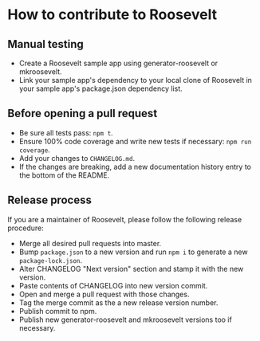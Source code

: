 # How to contribute to Roosevelt

## Manual testing

- Create a Roosevelt sample app using generator-roosevelt or mkroosevelt.
- Link your sample app's dependency to your local clone of Roosevelt in your sample app's package.json dependency list.

## Before opening a pull request

- Be sure all tests pass: `npm t`.
- Ensure 100% code coverage and write new tests if necessary: `npm run coverage`.
- Add your changes to `CHANGELOG.md`.
- If the changes are breaking, add a new documentation history entry to the bottom of the README.

## Release process

If you are a maintainer of Roosevelt, please follow the following release procedure:

- Merge all desired pull requests into master.
- Bump `package.json` to a new version and run `npm i` to generate a new `package-lock.json`.
- Alter CHANGELOG "Next version" section and stamp it with the new version.
- Paste contents of CHANGELOG into new version commit.
- Open and merge a pull request with those changes.
- Tag the merge commit as the a new release version number.
- Publish commit to npm.
- Publish new generator-roosevelt and mkroosevelt versions too if necessary.
